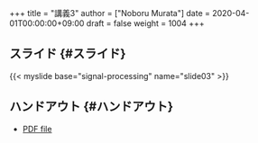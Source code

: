 +++
title = "講義3"
author = ["Noboru Murata"]
date = 2020-04-01T00:00:00+09:00
draft = false
weight = 1004
+++

## スライド {#スライド}

{{< myslide base="signal-processing" name="slide03" >}}


## ハンドアウト {#ハンドアウト}

-   [PDF file](https://noboru-murata.github.io/signal-processing/pdfs/slide03.pdf)